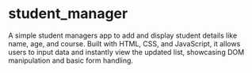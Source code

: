 # student_manager
A simple student managers app to add and display student details like name, age, and course. Built with HTML, CSS, and JavaScript, it allows users to input data and instantly view the updated list, showcasing DOM manipulation and basic form handling.
